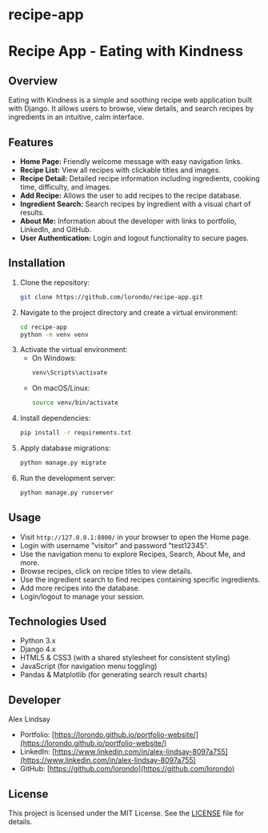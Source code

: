 # recipe-app
# Recipe App - Eating with Kindness

## Overview
Eating with Kindness is a simple and soothing recipe web application built with Django. It allows users to browse, view details, and search recipes by ingredients in an intuitive, calm interface.

## Features

- **Home Page:** Friendly welcome message with easy navigation links.
- **Recipe List:** View all recipes with clickable titles and images.
- **Recipe Detail:** Detailed recipe information including ingredients, cooking time, difficulty, and images.
- **Add Recipe:** Allows the user to add recipes to the recipe database.
- **Ingredient Search:** Search recipes by ingredient with a visual chart of results.
- **About Me:** Information about the developer with links to portfolio, LinkedIn, and GitHub.
- **User Authentication:** Login and logout functionality to secure pages.

## Installation

1. Clone the repository:
    ```bash
    git clone https://github.com/lorondo/recipe-app.git
    ```
2. Navigate to the project directory and create a virtual environment:
    ```bash
    cd recipe-app
    python -m venv venv
    ```
3. Activate the virtual environment:
    - On Windows:
      ```bash
      venv\Scripts\activate
      ```
    - On macOS/Linux:
      ```bash
      source venv/bin/activate
      ```
4. Install dependencies:
    ```bash
    pip install -r requirements.txt
    ```
5. Apply database migrations:
    ```bash
    python manage.py migrate
    ```
6. Run the development server:
    ```bash
    python manage.py runserver
    ```

## Usage

- Visit `http://127.0.0.1:8000/` in your browser to open the Home page.
- Login with username "visitor" and password "test12345".
- Use the navigation menu to explore Recipes, Search, About Me, and more.
- Browse recipes, click on recipe titles to view details.
- Use the ingredient search to find recipes containing specific ingredients.
- Add more recipes into the database.
- Login/logout to manage your session.

## Technologies Used

- Python 3.x
- Django 4.x
- HTML5 & CSS3 (with a shared stylesheet for consistent styling)
- JavaScript (for navigation menu toggling)
- Pandas & Matplotlib (for generating search result charts)

## Developer

Alex Lindsay  
- Portfolio: [https://lorondo.github.io/portfolio-website/](https://lorondo.github.io/portfolio-website/)  
- LinkedIn: [https://www.linkedin.com/in/alex-lindsay-8097a755](https://www.linkedin.com/in/alex-lindsay-8097a755)  
- GitHub: [https://github.com/lorondo](https://github.com/lorondo)  

## License

This project is licensed under the MIT License. See the [LICENSE](LICENSE) file for details.
